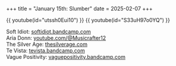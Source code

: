 +++
title = "January 15th: Slumber"
date = 2025-02-07
+++

{{ youtube(id="utssh0Eui10") }}
{{ youtube(id="S33uH97o0YQ") }}

<!-- more -->

Soft Idiot: [softidiot.bandcamp.com](https://softidiot.bandcamp.com)<br>
Aria Donn: [youtube.com/@Musicrafter12](https://youtube.com/@Musicrafter12)<br>
The Silver Age: [thesilverage.com](https://thesilverage.com)<br>
Te Vista: [tevista.bandcamp.com](https://tevista.bandcamp.com)<br>
Vague Positivity: [vaguepositivity.bandcamp.com](https://vaguepositivity.bandcamp.com)
